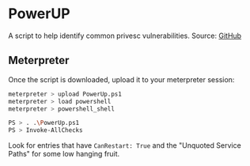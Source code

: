 # PowerUP
A script to help identify common privesc vulnerabilities.
Source: [GitHub](https://raw.githubusercontent.com/PowerShellMafia/PowerSploit/master/Privesc/PowerUp.ps1)

## Meterpreter
Once the script is downloaded, upload it to your meterpreter session:
```sh
meterpreter > upload PowerUp.ps1
meterpreter > load powershell
meterpreter > powershell_shell

PS > . .\PowerUp.ps1
PS > Invoke-AllChecks
```

Look for entries that have `CanRestart: True` and the "Unquoted Service Paths" for some low hanging fruit.


